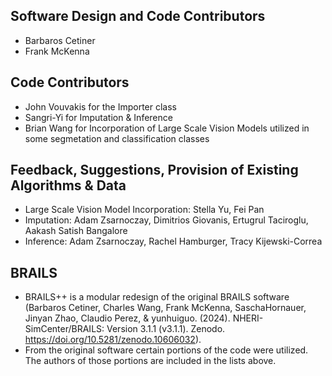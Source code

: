 ## Software Design and Code Contributors
- Barbaros Cetiner
- Frank McKenna

## Code Contributors
- John Vouvakis for the Importer class
- Sangri-Yi for Imputation & Inference
- Brian Wang for Incorporation of Large Scale Vision Models utilized in some segmetation and classification classes

## Feedback, Suggestions, Provision of Existing Algorithms & Data
- Large Scale Vision Model Incorporation: Stella Yu, Fei Pan
- Imputation: Adam Zsarnoczay, Dimitrios Giovanis, Ertugrul Taciroglu, Aakash Satish Bangalore
- Inference: Adam Zsarnoczay, Rachel Hamburger, Tracy Kijewski-Correa


## BRAILS

- BRAILS++ is a modular redesign of the original BRAILS software (Barbaros Cetiner, Charles Wang, Frank McKenna, SaschaHornauer, Jinyan Zhao, Claudio Perez, & yunhuiguo. (2024). NHERI-SimCenter/BRAILS: Version 3.1.1 (v3.1.1). Zenodo. https://doi.org/10.5281/zenodo.10606032).
- From the original software certain portions of the code were utilized. The authors of those portions are included in the lists above.
